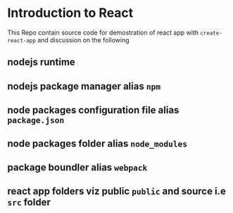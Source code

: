 # Introduction to React 
This Repo contain source code for demostration of react app with `create-react-app` and discussion on the following 
## nodejs runtime
## nodejs package manager alias `npm`
## node packages configuration file alias `package.json`
## node packages folder alias `node_modules` 
## package boundler alias `webpack`
## react app folders viz public `public` and source i.e `src` folder
